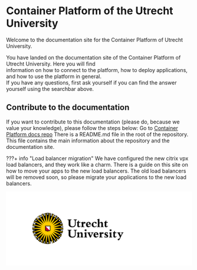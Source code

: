 # Container Platform of the Utrecht University

Welcome to the documentation site for the Container Platform of Utrecht University.

You have landed on the documentation site of the Container Platform of Utrecht University. Here you will find   
information on how to connect to the platform, how to deploy applications, and how to use the platform in general.  
If you have any questions, first ask yourself if you can find the answer yourself using the searchbar above. 

## Contribute to the documentation
If you want to contribute to this documentation (please do, because we value your knowledge), please follow the steps below:
Go to <a href="https://github.com/UtrechtUniversity/containerplatform-docs/" target="_blank">Container Platform docs repo</a>
There is a README.md file in the root of the repository. This file contains the main information about the repository and the documentation site.

???+ info "Load balancer migration"
    We have configured the new citrix vpx load balancers, and they work like a charm. There is a guide on this site on how to move your apps to the new
    load balancers. The old load balancers will be removed soon, so please migrate your applications to the new load balancers.

![UU_logo_2021_EN_RGB.png](images/UU_logo_2021_EN_RGB.png)